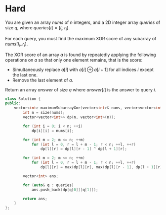 # Hard

You are given an array $nums$ of $n$ integers, and a 2D integer array $queries$ of size $q$, where $queries[i] = [l_i, r_i]$.

For each query, you must find the maximum XOR score of any subarray of $nums[l_i..r_i]$.

The XOR score of an array $a$ is found by repeatedly applying the following operations on $a$ so that only one element remains, that is the score:

- Simultaneously replace $a[i]$ with $a[i] \oplus a[i + 1]$ for all indices $i$ except the last one.
- Remove the last element of $a$.

Return an array $answer$ of size $q$ where $answer[i]$ is the answer to query $i$.

```cpp
class Solution {
public:
    vector<int> maximumSubarrayXor(vector<int>& nums, vector<vector<int>>& queries) {
        int n = size(nums);
        vector<vector<int>> dp(n, vector<int>(n));

        for (int i = 0; i < n; ++i)
            dp[i][i] = nums[i];

        for (int m = 2; m <= n; ++m)
            for (int l = 0, r = l + m - 1; r < n; ++l, ++r)
                dp[l][r] = dp[l][r - 1] ^ dp[l + 1][r];

        for (int m = 2; m <= n; ++m)
            for (int l = 0, r = l + m - 1; r < n; ++l, ++r)
                dp[l][r] = max(dp[l][r], max(dp[l][r - 1], dp[l + 1][r]));

        vector<int> ans;

        for (auto& q : queries)
            ans.push_back(dp[q[0]][q[1]]);

        return ans;
    }
};
```
